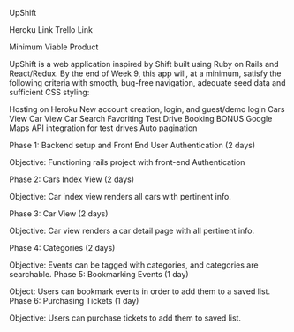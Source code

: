 UpShift

Heroku Link
Trello Link

Minimum Viable Product

UpShift is a web application inspired by Shift built using Ruby on Rails and React/Redux. By the end of Week 9, this app will, at a minimum, satisfy the following criteria with smooth, bug-free navigation, adequate seed data and sufficient CSS styling:

 Hosting on Heroku
 New account creation, login, and guest/demo login
 Cars View
 Car View
 Car Search
 Favoriting
 Test Drive Booking
 BONUS
 Google Maps API integration for test drives
 Auto pagination

 Phase 1: Backend setup and Front End User Authentication (2 days)

 Objective: Functioning rails project with front-end Authentication

 Phase 2: Cars Index View (2 days)

 Objective: Car index view renders all cars with pertinent info.

 Phase 3: Car View (2 days)

 Objective: Car view renders a car detail page with all pertinent info.

 Phase 4: Categories (2 days)

 Objective: Events can be tagged with categories, and categories are searchable.
 Phase 5: Bookmarking Events (1 day)

 Object: Users can bookmark events in order to add them to a saved list.
 Phase 6: Purchasing Tickets (1 day)

 Objective: Users can purchase tickets to add them to saved list.
